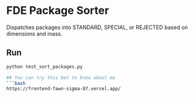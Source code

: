 # FDE Package Sorter

Dispatches packages into STANDARD, SPECIAL, or REJECTED based on dimensions and mass.


## Run

```bash
python test_sort_packages.py

## You can try this bot to know about me
```bash
https://frontend-fawn-sigma-87.vercel.app/
